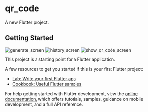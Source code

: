 # qr_code

A new Flutter project.

## Getting Started

![generate_screen](https://github.com/khadirov7/qr_code/assets/146335358/a7bdd3c6-ccce-4a0a-a077-2b2e7a4f4c98) ![history_screen](https://github.com/khadirov7/qr_code/assets/146335358/4f1ca781-73f6-4828-8591-57cdb5cf86bf) ![show_qr_code_screen](https://github.com/khadirov7/qr_code/assets/146335358/6b8002dc-40b7-40c2-bfe4-9406e6b03cf1)



This project is a starting point for a Flutter application.

A few resources to get you started if this is your first Flutter project:

- [Lab: Write your first Flutter app](https://docs.flutter.dev/get-started/codelab)
- [Cookbook: Useful Flutter samples](https://docs.flutter.dev/cookbook)

For help getting started with Flutter development, view the
[online documentation](https://docs.flutter.dev/), which offers tutorials,
samples, guidance on mobile development, and a full API reference.
